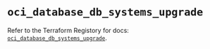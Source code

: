 # `oci_database_db_systems_upgrade`

Refer to the Terraform Registory for docs: [`oci_database_db_systems_upgrade`](https://registry.terraform.io/providers/oracle/oci/6.18.0/docs/resources/database_db_systems_upgrade).
